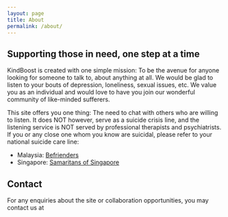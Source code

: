 ```yaml
---
layout: page
title: About
permalink: /about/
---
```

## Supporting those in need, one step at a time

KindBoost is created with one simple mission: To be the avenue for anyone looking for someone to talk to, about anything at all. We would be glad to listen to your bouts of depression, loneliness, sexual issues, etc. We value you as an individual and would love to have you join our wonderful community of like-minded sufferers.

This site offers you one thing: The need to chat with others who are willing to listen. It does NOT however, serve as a suicide crisis line, and the listening service is NOT served by professional therapists and psychiatrists. If you or any close one whom you know are suicidal, please refer to your national suicide care line:

* Malaysia: [Befrienders](http://www.befrienders.org.my/service.html)
* Singapore: [Samaritans of Singapore](https://sos.org.sg/contact-us)

## Contact

For any enquiries about the site or collaboration opportunities, you may contact us at []()